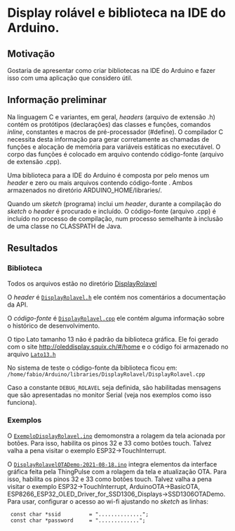 # Display rolável e biblioteca na IDE do Arduino.

## Motivação

Gostaria de apresentar como criar bibliotecas na IDE do Arduino e fazer isso com uma aplicação que considero útil.

## Informação preliminar

Na linguagem C e variantes, em geral, *headers* (arquivo de extensão .h) contém os protótipos (declarações) das classes e funções, comandos *inline*, constantes e macros de pré-processador (#define). O compilador C necessita desta informação para gerar corretamente as chamadas de funções e alocação de memória para variáveis estáticas no executável. O corpo das funções é colocado em arquivo contendo código-fonte (arquivo de extensão .cpp).

Uma biblioteca para a IDE do Arduino é composta por pelo menos um *header* e zero ou mais arquivos contendo código-fonte . Ambos armazenados no diretório ARDUINO_HOME/libraries/<sua biblioteca>.

Quando um *sketch* (programa) inclui um *header*, durante a compilação do *sketch* o *header* é procurado e incluído. O código-fonte (arquivo .cpp) é incluído no processo de compilação, num processo semelhante à inclusão de uma classe no CLASSPATH de Java.

## Resultados

### Biblioteca

Todos os arquivos estão no diretório [DisplayRolavel](./DisplayRolavel/)

O *header* é [`DisplayRolavel.h`](./DisplayRolavel/DisplayRolavel.h) ele contém nos comentários a documentação da API.

O *código-fonte* é [`DisplayRolavel.cpp`](./DisplayRolavel/DisplayRolavel.cpp) ele contém alguma informação sobre o histórico de desenvolvimento.

O tipo Lato tamanho 13 não é padrão da biblioteca gráfica. Ele foi gerado com o site http://oleddisplay.squix.ch/#/home e o código foi armazenado no arquivo [`Lato13.h`](./DisplayRolavel/Lato13.h)

No sistema de teste o código-fonte da biblioteca ficou em: `/home/fabio/Arduino/libraries/DisplayRolavel/DisplayRolavel.cpp`

Caso a constante `DEBUG_ROLAVEL` seja definida, são habilitadas mensagens que são apresentadas no monitor Serial (veja nos exemplos como isso funciona).

### Exemplos

O [`ExemploDisplayRolavel.ino`](./ExemploDisplayRolavel.ino) demomonstra a rolagem da tela acionada por botões. Para isso, habilita os pinos 32 e 33 como botões touch. Talvez valha a pena visitar o exemplo ESP32->TouchInterrupt.

O [`DisplayRolavelOTADemo-2021-08-18.ino`](./DisplayRolavelOTADemo-2021-08-18.ino) integra elementos da interface gráfica feita pela ThingPulse com a rolagem da tela e atualização OTA. Para isso, habilita os pinos 32 e 33 como botões touch. Talvez valha a pena visitar o exemplo ESP32->TouchInterrupt, ArduinoOTA->BasicOTA, ESP8266_ESP32_OLED_Driver_for_SSD1306_Displays->SSD1306OTADemo. Para usar, configurar o acesso ao wi-fi ajustando no *sketch* as linhas:

```
 const char *ssid         = "..............";
 const char *password     = ".............";
```


